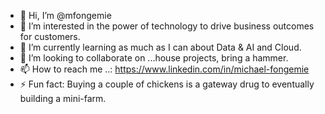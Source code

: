 - 👋 Hi, I’m @mfongemie
- 👀 I’m interested in the power of technology to drive business outcomes for customers.
- 🌱 I’m currently learning as much as I can about Data & AI and Cloud.
- 💞️ I’m looking to collaborate on ...house projects, bring a hammer.
- 📫 How to reach me ..: https://www.linkedin.com/in/michael-fongemie
- ⚡ Fun fact: Buying a couple of chickens is a gateway drug to eventually building a mini-farm.

<!---
mfongemie/mfongemie is a ✨ special ✨ repository because its `README.md` (this file) appears on your GitHub profile.
You can click the Preview link to take a look at your changes.
--->
